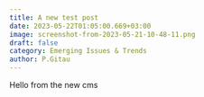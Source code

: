 ```yaml
---
title: A new test post
date: 2023-05-22T01:05:00.669+03:00
image: screenshot-from-2023-05-21-10-48-11.png
draft: false
category: Emerging Issues & Trends
author: P.Gitau
---
```

Hello from the new cms





